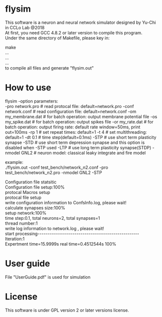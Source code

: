 # flysim
This software is a neuron and neural network simulator designed by Yu-Chi in CCLo Lab @2018  
At first, you need GCC 4.8.2 or later version to compile this program.  
Under the same directory of Makefile, please key in:  
  
make  
...  
...  
...  
to compile all files and generate "flysim.out"  


# How to use
flysim -option parameters:  
-pro network.pro     # read protocal file: default=network.pro
-conf network.conf   # read configuration file: default=network.conf
-om my_membrane.dat  # for batch operation: output membrane potential file
-os my_spike.dat     # for batch operation: output spikes file
-or my_rate.dat      # for batch operation: output firing rate: default rate window=50ms, print out=100ms
-rp 1                # set repeat times: default=1
-t 4                 # set multithreading: default=1
-dt 0.1              # time step(default=0.1ms)
-STP                 # use short term plasticity synapse
-STD                 # use short term depression synapse and this option is disabled when -STP used
-LTP                 # use long term plasticity synapse(STDP)
-nmodel GNL2         # neuron model: classical leaky integrate and fire model

  
  
example:  
./flysim.out -conf test_bench/network_n2.conf -pro test_bench/network_n2.pro -nmodel GNL2 -STP  

Configuration file statsitic  
Configuration file setup:100%        
protocal Macros setup  
protocal file setup  
write configuration information to ConfsInfo.log, please wait!  
calculate synapses size:100%        
setup network:100%        
time step:0.1, total neurons=2, total synapses=1  
thread number:1  
write log information to network.log , please wait!  
start processing----------------------------------------------------  
Iteration:1  
Expertment time=15.9999s real time=0.4512544s 100%  


# User guide
File "UserGuide.pdf" is used for simulation

# License
This software is under GPL version 2 or later versions license.
